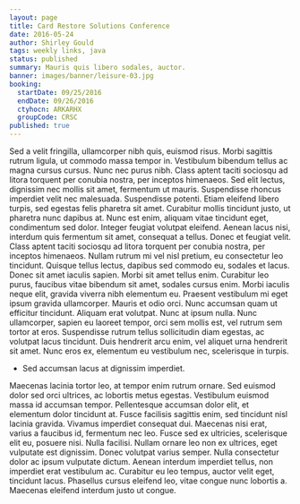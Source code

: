 ```yaml
---
layout: page
title: Card Restore Solutions Conference
date: 2016-05-24
author: Shirley Gould
tags: weekly links, java
status: published
summary: Mauris quis libero sodales, auctor.
banner: images/banner/leisure-03.jpg
booking:
  startDate: 09/25/2016
  endDate: 09/26/2016
  ctyhocn: ARKARHX
  groupCode: CRSC
published: true
---
```

Sed a velit fringilla, ullamcorper nibh quis, euismod risus. Morbi sagittis rutrum ligula, ut commodo massa tempor in. Vestibulum bibendum tellus ac magna cursus cursus. Nunc nec purus nibh. Class aptent taciti sociosqu ad litora torquent per conubia nostra, per inceptos himenaeos. Sed elit lectus, dignissim nec mollis sit amet, fermentum ut mauris. Suspendisse rhoncus imperdiet velit nec malesuada. Suspendisse potenti. Etiam eleifend libero turpis, sed egestas felis pharetra sit amet. Curabitur mollis tincidunt justo, ut pharetra nunc dapibus at. Nunc est enim, aliquam vitae tincidunt eget, condimentum sed dolor. Integer feugiat volutpat eleifend. Aenean lacus nisi, interdum quis fermentum sit amet, consequat a tellus. Donec et feugiat velit. Class aptent taciti sociosqu ad litora torquent per conubia nostra, per inceptos himenaeos.
Nullam rutrum mi vel nisl pretium, eu consectetur leo tincidunt. Quisque tellus lectus, dapibus sed commodo eu, sodales et lacus. Donec sit amet iaculis sapien. Morbi sit amet tellus enim. Curabitur leo purus, faucibus vitae bibendum sit amet, sodales cursus enim. Morbi iaculis neque elit, gravida viverra nibh elementum eu. Praesent vestibulum mi eget ipsum gravida ullamcorper. Mauris et odio orci. Nunc accumsan quam ut efficitur tincidunt. Aliquam erat volutpat. Nunc at ipsum nulla. Nunc ullamcorper, sapien eu laoreet tempor, orci sem mollis est, vel rutrum sem tortor at eros. Suspendisse rutrum tellus sollicitudin diam egestas, ac volutpat lacus tincidunt. Duis hendrerit arcu enim, vel aliquet urna hendrerit sit amet. Nunc eros ex, elementum eu vestibulum nec, scelerisque in turpis.

* Sed accumsan lacus at dignissim imperdiet.

Maecenas lacinia tortor leo, at tempor enim rutrum ornare. Sed euismod dolor sed orci ultrices, ac lobortis metus egestas. Vestibulum euismod massa id accumsan tempor. Pellentesque accumsan dolor elit, et elementum dolor tincidunt at. Fusce facilisis sagittis enim, sed tincidunt nisl lacinia gravida. Vivamus imperdiet consequat dui. Maecenas nisi erat, varius a faucibus id, fermentum nec leo. Fusce sed ex ultricies, scelerisque elit eu, posuere nisi. Nulla facilisi. Nullam ornare leo non ex ultrices, eget vulputate est dignissim. Donec volutpat varius semper. Nulla consectetur dolor ac ipsum vulputate dictum. Aenean interdum imperdiet tellus, non imperdiet erat vestibulum ac. Curabitur eu leo tempus, auctor velit eget, tincidunt lacus. Phasellus cursus eleifend leo, vitae congue nunc lobortis a. Maecenas eleifend interdum justo ut congue.
